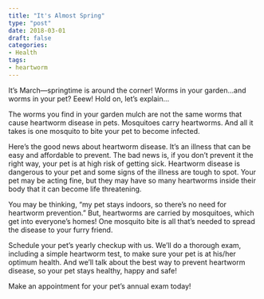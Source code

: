 ```yaml
---
title: "It's Almost Spring"
type: "post"
date: 2018-03-01
draft: false
categories:
- Health
tags:
- heartworm
---
```


It’s March—springtime is around the corner! Worms in your garden…and worms in your pet? Eeew! Hold on, let’s explain…

The worms you find in your garden mulch are not the same worms that cause heartworm disease in pets. Mosquitoes carry heartworms. And all it takes is one mosquito to bite your pet to become infected.

Here’s the good news about heartworm disease. It’s an illness that can be easy and affordable to prevent. The bad news is, if you don’t prevent it the right way, your pet is at high risk of getting sick. Heartworm disease is dangerous to your pet and some signs of the illness are tough to spot. Your pet may be acting fine, but they may have so many heartworms inside their body that it can become life threatening.

You may be thinking, “my pet stays indoors, so there’s no need for heartworm prevention.” But, heartworms are carried by mosquitoes, which get into everyone’s homes! One mosquito bite is all that’s needed to spread the disease to your furry friend.

Schedule your pet’s yearly checkup with us. We’ll do a thorough exam, including a simple heartworm test, to make sure your pet is at his/her optimum health. And we’ll talk about the best way to prevent heartworm disease, so your pet stays healthy, happy and safe!

Make an appointment for your pet’s annual exam today!